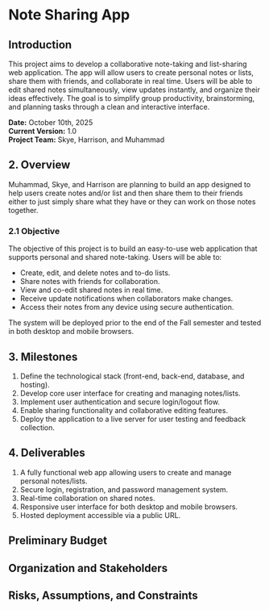 # Note Sharing App

## Introduction

This project aims to develop a collaborative note-taking and list-sharing web application. The app will allow users to create personal notes or lists, share them with friends, and collaborate in real time. Users will be able to edit shared notes simultaneously, view updates instantly, and organize their ideas effectively. The goal is to simplify group productivity, brainstorming, and planning tasks through a clean and interactive interface.

**Date:** October 10th, 2025  
**Current Version:** 1.0  
**Project Team:** Skye, Harrison, and Muhammad

## 2. Overview

Muhammad, Skye, and Harrison are planning to build an app designed to help users create notes and/or list and then share them to their friends either to just simply share what they have or they can work on those notes together.

### 2.1 Objective
The objective of this project is to build an easy-to-use web application that supports personal and shared note-taking. Users will be able to:
- Create, edit, and delete notes and to-do lists.
- Share notes with friends for collaboration.
- View and co-edit shared notes in real time.
- Receive update notifications when collaborators make changes.
- Access their notes from any device using secure authentication.

The system will be deployed prior to the end of the Fall semester and tested in both desktop and mobile browsers.

## 3. Milestones
1. Define the technological stack (front-end, back-end, database, and hosting).  
2. Develop core user interface for creating and managing notes/lists.  
3. Implement user authentication and secure login/logout flow.  
4. Enable sharing functionality and collaborative editing features.  
5. Deploy the application to a live server for user testing and feedback collection.  


## 4. Deliverables
1. A fully functional web app allowing users to create and manage personal notes/lists.  
2. Secure login, registration, and password management system.  
3. Real-time collaboration on shared notes.  
4. Responsive user interface for both desktop and mobile browsers.  
5. Hosted deployment accessible via a public URL.

## Preliminary Budget

## Organization and Stakeholders

## Risks, Assumptions, and Constraints

